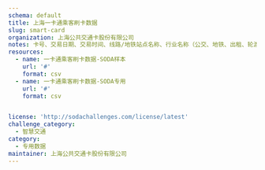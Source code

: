 ```yaml
---
schema: default
title: 上海一卡通乘客刷卡数据
slug: smart-card
organization: 上海公共交通卡股份有限公司
notes: 卡号、交易日期、交易时间、线路/地铁站点名称、行业名称（公交、地铁、出租、轮渡、P+R停车场）、交易金额、交易性质（非优惠、优惠、无）
resources:
  - name: 一卡通乘客刷卡数据-SODA样本
    url: '#'
    format: csv
  - name: 一卡通乘客刷卡数据-SODA专用
    url: '#'
    format: csv


license: 'http://sodachallenges.com/license/latest'
challenge_category: 
  - 智慧交通
category:
  - 专用数据
maintainer: 上海公共交通卡股份有限公司
---
```

